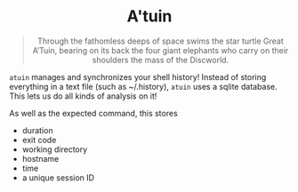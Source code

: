 <h1 align="center">
  A'tuin
</h1>
<blockquote align="center">
  Through the fathomless deeps of space swims the star turtle Great A’Tuin, bearing on its back the four giant elephants who carry on their shoulders the mass of the Discworld.
 </blockquote>
 
`atuin` manages and synchronizes your shell history! Instead of storing 
everything in a text file (such as ~/.history), `atuin` uses a sqlite database.
This lets us do all kinds of analysis on it!

As well as the expected command, this stores

- duration
- exit code
- working directory
- hostname
- time
- a unique session ID
